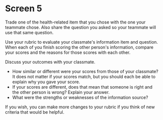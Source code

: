 # Screen 5

Trade one of the health-related item that you chose with the one your teammate chose. Also share the question you asked so your teammate will use that same question.

Use your rubric to evaluate your classmate's information item and question. When each of you finish scoring the other person's information, compare your scores and the reasons for those scores with each other. 

Discuss your outcomes with your classmate. 

- How similar or different were your scores from those of your classmate? It does not matter if your scores match, but you should each be able to explain why you gave your score. 
- If your scores are different, does that mean that someone is right and the other person is wrong? Explain your answer. 
- What were the strengths or weaknesses of the information source? 

If you wish, you can make more changes to your rubric if you think of new criteria that would be helpful. 